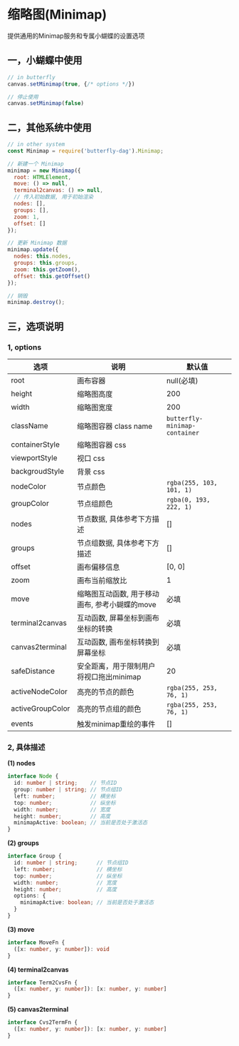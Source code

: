 # 缩略图(Minimap)

提供通用的Minimap服务和专属小蝴蝶的设置选项

## 一，小蝴蝶中使用

```js
// in butterfly
canvas.setMinimap(true, {/* options */})

// 停止使用
canvas.setMinimap(false)

```

## 二，其他系统中使用

```js
// in other system
const Minimap = require('butterfly-dag').Minimap;

// 新建一个 Minimap
minimap = new Minimap({
  root: HTMLElement,
  move: () => null,
  terminal2canvas: () => null,
  // 传入初始数据, 用于初始渲染
  nodes: [],
  groups: [],
  zoom: 1,
  offset: []
});

// 更新 Minimap 数据
minimap.update({
  nodes: this.nodes,
  groups: this.groups,
  zoom: this.getZoom(),
  offset: this.getOffset()
});

// 销毁
minimap.destroy();

```

## 三，选项说明

### 1, options

| 选项 | 说明 | 默认值 |
| ---- | ---- | ---- |
| root | 画布容器 | null(必填) | 
| height | 缩略图高度 | 200 |
| width  | 缩略图宽度 | 200 |
| className | 缩略图容器 class name | `butterfly-minimap-container` |
| containerStyle | 缩略图容器 css | |
| viewportStyle | 视口 css | |
| backgroudStyle  | 背景 css | |
| nodeColor | 节点颜色 | `rgba(255, 103, 101, 1)` |
| groupColor | 节点组颜色 | `rgba(0, 193, 222, 1)` |
| nodes | 节点数据, 具体参考下方描述 | [] |
| groups | 节点组数据, 具体参考下方描述 | [] |
| offset | 画布偏移信息 | [0, 0] | 
| zoom | 画布当前缩放比 | 1 |
| move | 缩略图互动函数, 用于移动画布, 参考小蝴蝶的move | 必填 |
| terminal2canvas | 互动函数, 屏幕坐标到画布坐标的转换 | 必填 |
| canvas2terminal | 互动函数, 画布坐标转换到屏幕坐标 | 必填 |
| safeDistance | 安全距离，用于限制用户将视口拖出minimap | 20 |
| activeNodeColor | 高亮的节点的颜色 | `rgba(255, 253, 76, 1)` |
| activeGroupColor | 高亮的节点组的颜色 | `rgba(255, 253, 76, 1)` |
| events | 触发minimap重绘的事件 | [] |

### 2, 具体描述

**(1) nodes**
```ts
interface Node {
  id: number | string;    // 节点ID
  group: number | string; // 节点组ID
  left: number;           // 横坐标
  top: number;            // 纵坐标
  width: number;          // 宽度
  height: number;         // 高度
  minimapActive: boolean; // 当前是否处于激活态
}
```

**(2) groups**
```ts
interface Group {
  id: number | string;      // 节点组ID
  left: number;             // 横坐标
  top: number;              // 纵坐标
  width: number;            // 宽度  
  height: number;           // 高度
  options: {
    minimapActive: boolean; // 当前是否处于激活态
  }
}
```

**(3) move**
```ts
interface MoveFn {
  ([x: number, y: number]): void
}
```


**(4) terminal2canvas**
```ts
interface Term2CvsFn {
  ([x: number, y: number]): [x: number, y: number]
}
```

**(5) canvas2terminal**
```ts
interface Cvs2TermFn {
  ([x: number, y: number]): [x: number, y: number]
}
```